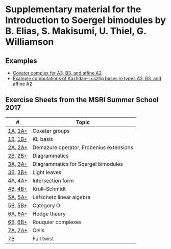 # Supplementary material for the Introduction to Soergel bimodules by B. Elias, S. Makisumi, U. Thiel, G. Williamson

## Examples

* [Coxeter complex for A3, B3, and affine A2](https://raw.githubusercontent.com/ulthiel/soergelbook/master/coxetercomplex.pdf)
* [Example computations of Kazhdan–Lusztig bases in types A3, B3, and affine A2](https://raw.githubusercontent.com/ulthiel/soergelbook/master/klexamples.pdf)

## Exercise Sheets from the MSRI Summer School 2017

| # | Topic |
|----|-------|
|[1A](https://raw.githubusercontent.com/ulthiel/soergelbook/master/Exercises-1-1a-basic_v2.pdf), [1A+](https://raw.githubusercontent.com/ulthiel/soergelbook/master/Exercises-1-1a-supplement.pdf) | Coxeter groups |
|[1B](https://raw.githubusercontent.com/ulthiel/soergelbook/master/Exercises-1-1b-basic_v2.pdf), [1B+](https://raw.githubusercontent.com/ulthiel/soergelbook/master/Exercises-1-1b-supplement.pdf) | KL basis    |
|[2A](https://raw.githubusercontent.com/ulthiel/soergelbook/master/Exercises-1-2a-basic.pdf), [2A+](https://raw.githubusercontent.com/ulthiel/soergelbook/master/Exercises-1-2a-supplement.pdf) | Demazure operator, Frobenius extensions |
| [2B](https://raw.githubusercontent.com/ulthiel/soergelbook/master/Exercises-1-2b-basic.pdf), [2B+](https://raw.githubusercontent.com/ulthiel/soergelbook/master/Exercises-1-2b-supplement.pdf) | Diagrammatics  |
| [3A](https://raw.githubusercontent.com/ulthiel/soergelbook/master/Exercises-1-3a-basic.pdf), [3A+](https://raw.githubusercontent.com/ulthiel/soergelbook/master/Exercises-1-3a-supplement.pdf) | Diagrammatics for Soergel bimodules |
| [3B](https://raw.githubusercontent.com/ulthiel/soergelbook/master/Exercises-1-3b-basic.pdf), [3B+](https://raw.githubusercontent.com/ulthiel/soergelbook/master/Exercises-1-3b-supplement.pdf) | Light leaves |
| [4A](https://raw.githubusercontent.com/ulthiel/soergelbook/master/Exercises-1-4a-basic.pdf), [4A+](https://raw.githubusercontent.com/ulthiel/soergelbook/master/Exercises-1-4a-supplement.pdf) | Intersection form |
| [4B](https://raw.githubusercontent.com/ulthiel/soergelbook/master/Exercises-1-4b-basic.pdf), [4B+](https://raw.githubusercontent.com/ulthiel/soergelbook/master/Exercises-1-4b-supplement.pdf) | Krull–Schmidt |
| [5A](https://raw.githubusercontent.com/ulthiel/soergelbook/master/Exercises-1-5a-basic.pdf), [5A+](https://raw.githubusercontent.com/ulthiel/soergelbook/master/Exercises-1-5a-supplement.pdf) | Lefschetz linear algebra |
| [5B](https://raw.githubusercontent.com/ulthiel/soergelbook/master/Exercises-1-5b-basic.pdf), [5B+](https://raw.githubusercontent.com/ulthiel/soergelbook/master/Exercises-1-5b-supplement.pdf) | Category O |
| [6A](https://raw.githubusercontent.com/ulthiel/soergelbook/master/Exercises-2-1a-basic.pdf), [6A+](https://raw.githubusercontent.com/ulthiel/soergelbook/master/Exercises-2-1a-supplement.pdf) | Hodge theory |
| [6B](https://raw.githubusercontent.com/ulthiel/soergelbook/master/Exercises-2-1b-basic.pdf), [6B+](https://raw.githubusercontent.com/ulthiel/soergelbook/master/Exercises-2-1b-supplement.pdf) | Rouquier complexes |
| [7A](https://raw.githubusercontent.com/ulthiel/soergelbook/master/Exercises-2-3a-basic.pdf), [7A+](https://raw.githubusercontent.com/ulthiel/soergelbook/master/Exercises-2-3a-supplement.pdf) | Cells |
| [7B](https://raw.githubusercontent.com/ulthiel/soergelbook/master/Exercises-2-3b-basic.pdf) | Full twist |

